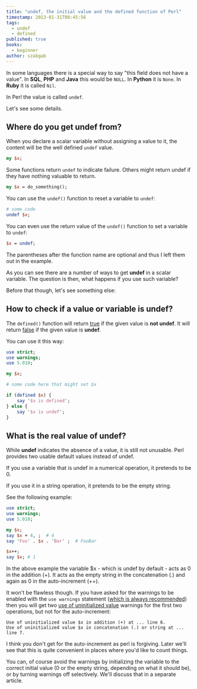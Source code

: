 ```yaml
---
title: "undef, the initial value and the defined function of Perl"
timestamp: 2013-01-31T08:45:56
tags:
  - undef
  - defined
published: true
books:
  - beginner
author: szabgab
---
```



In some languages there is a special way to say "this field does not have a value".
In **SQL**, **PHP** and <b>Java</b> this would be `NULL`. In <b>Python</b> it is `None`.
In **Ruby** it is called `Nil`.

In Perl the value is called `undef`.

Let's see some details.


## Where do you get undef from?

When you declare a scalar variable without assigning a value to it, the content will be the well defined `undef` value.

```perl
my $x;
```

Some functions return `undef` to indicate failure.
Others might return undef if they have nothing valuable to return.

```perl
my $x = do_something();
```

You can use the `undef()` function to reset a variable to `undef`:

```perl
# some code
undef $x;
```

You can even use the return value of the `undef()` function to set a variable to `undef`:

```perl
$x = undef;
```

The parentheses after the function name are optional and thus I left them out in the example.

As you can see there are a number of ways to get **undef** in a scalar variable.
The question is then, what happens if you use such variable?

Before that though, let's see something else:

## How to check if a value or variable is undef?

The `defined()` function will return [true](/boolean-values-in-perl) if
the given value is **not undef**. It will return [false](/boolean-values-in-perl)
if the given value is **undef**.

You can use it this way:

```perl
use strict;
use warnings;
use 5.010;

my $x;

# some code here that might set $x

if (defined $x) {
    say '$x is defined';
} else {
    say '$x is undef';
}
```


## What is the real value of undef?

While **undef** indicates the absence of a value, it is still not unusable.
Perl provides two usable default values instead of undef.

If you use a variable that is undef in a numerical operation, it pretends to be 0.

If you use it in a string operation, it pretends to be the empty string.

See the following example:

```perl
use strict;
use warnings;
use 5.010;

my $x;
say $x + 4, ;  # 4
say 'Foo' . $x . 'Bar' ;  # FooBar

$x++;
say $x; # 1
```

In the above example the variable $x - which is undef by default - acts as 0 in the addition (+).
It acts as the empty string in the concatenation (.) and again as 0 in the auto-increment (++).

It won't be flawless though. If you have asked for the warnings to be enabled with the `use warnings`
statement ([which is always recommended](/installing-perl-and-getting-started))
then you will get two [use of uninitialized value](/use-of-uninitialized-value)
warnings for the first two operations, but not for the auto-increment:

```
Use of uninitialized value $x in addition (+) at ... line 6.
Use of uninitialized value $x in concatenation (.) or string at ... line 7.
```

I think you don't get for the auto-increment as perl is forgiving. Later we'll see that this
is quite convenient in places where you'd like to count things.

You can, of course avoid the warnings by initializing the variable to the correct initial value
(0 or the empty string, depending on what it should be), or by turning warnings off selectively.
We'll discuss that in a separate article.
